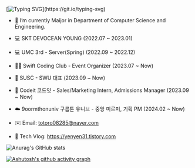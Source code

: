 [![Typing SVG](https://readme-typing-svg.herokuapp.com?font=TImes+New+Roman&size=35&color=8368C0&center=true&lines=Hi+there!+I'm+yenyen31!)](https://git.io/typing-svg)

- 🔭 I’m currently Maijor in Department of Computer Science and Engineering.
- 💻 SKT DEVOCEAN YOUNG (2022.07 ~ 2023.01)
- 💻 UMC 3rd - Server(Spring) (2022.09 ~ 2022.12)
- 📱🍏 Swift Coding Club - Event Organizer (2023.07 ~ Now)
- 👥 SUSC - SWU 대표 (2023.09 ~ Now)
- 💜 Codeit 코드잇 - Sales/Marketing Intern, Admissions Manager (2023.09 ~ Now)
- ☁️ 9oormthonuniv 구름톤 유니브 - 중앙 미르미, 기획 PM (2024.02 ~ Now)

- ✉️ Email: totoro08285@naver.com
- 🏡 Tech Vlog: https://yenyen31.tistory.com

![Anurag's GitHub stats](https://github-readme-stats.vercel.app/api?username=yenyen31&show_icons=true&theme=material-palenight)

[![Ashutosh's github activity graph](https://github-readme-activity-graph.cyclic.app/graph?username=Ashutosh00710&theme=rogue)](https://github.com/ashutosh00710/github-readme-activity-graph) 
